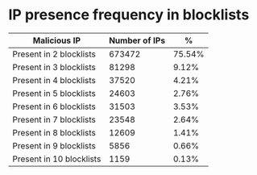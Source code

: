# IP presence frequency in blocklists
| Malicious IP | Number of IPs | % |
|----|----|----|
| Present in 2 blocklists | 673472 | 75.54% |
| Present in 3 blocklists | 81298 | 9.12% |
| Present in 4 blocklists | 37520 | 4.21% |
| Present in 5 blocklists | 24603 | 2.76% |
| Present in 6 blocklists | 31503 | 3.53% |
| Present in 7 blocklists | 23548 | 2.64% |
| Present in 8 blocklists | 12609 | 1.41% |
| Present in 9 blocklists | 5856 | 0.66% |
| Present in 10 blocklists | 1159 | 0.13% |
